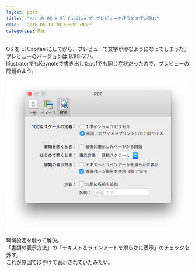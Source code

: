 ```yaml
---
layout: post
title:  "Mac の OS X El Capitan で プレビューを使うと文字が滲む"
date:   2016-06-17 20:50:00 +0900
categories: Mac
---
```

OS を El Capitan にしてから、プレビューで文字が滲むようになってしまった。  
プレビューのバージョンは 8.1(877.7)。  
IllustratorでもKeynoteで書き出したpdfでも同じ症状だったので、プレビューの問題のよう。

![プレビューの環境設定](/images/1.png)

環境設定を触って解決。  
「書類の表示方法」の「テキストとラインアートを滑らかに表示」のチェックを外す。  
これが原因でぼやけて表示されていたみたい。


